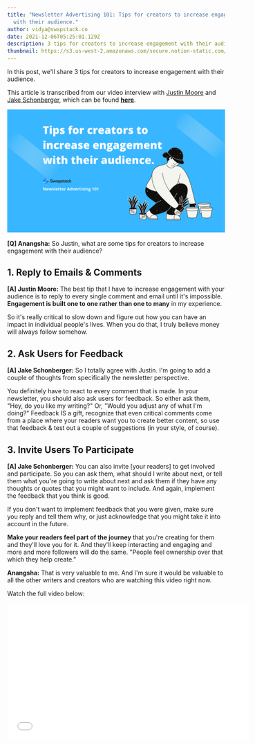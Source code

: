 ```yaml
---
title: "Newsletter Advertising 101: Tips for creators to increase engagement
  with their audience."
author: vidya@swapstack.co
date: 2021-12-06T05:25:01.129Z
description: 3 tips for creators to increase engagement with their audience.
thumbnail: https://s3.us-west-2.amazonaws.com/secure.notion-static.com/20f4adb9-746a-404f-9f93-b0acef637905/Newsletter_Advertising_101.png?X-Amz-Algorithm=AWS4-HMAC-SHA256&X-Amz-Content-Sha256=UNSIGNED-PAYLOAD&X-Amz-Credential=AKIAT73L2G45EIPT3X45%2F20211206%2Fus-west-2%2Fs3%2Faws4_request&X-Amz-Date=20211206T052724Z&X-Amz-Expires=86400&X-Amz-Signature=e295e05f5a07b486f0451a8e7d1e54766264b0d47a8c9535d01730d8784f35df&X-Amz-SignedHeaders=host&response-content-disposition=filename%20%3D%22Newsletter%2520Advertising%2520101.png%22&x-id=GetObject
---
```

In this post, we'll share 3 tips for creators to increase engagement with their audience.

This article is transcribed from our video interview with [Justin Moore](https://www.youtube.com/c/CreatorWizard) and [Jake Schonberger](https://www.linkedin.com/in/jakeschonberger/), which can be found **[here](https://www.youtube.com/watch?v=0L9nYwercfg)**.

![Newsletter Advertising](newsletter-advertising-101.png "Tips for creators to increase engagement")

**\[Q] Anangsha:** So Justin, what are some tips for creators to increase engagement with their audience?



## 1. Reply to Emails & Comments

**\[A] Justin Moore:** The best tip that I have to increase engagement with your audience is to reply to every single comment and email until it's impossible. **Engagement is built one to one rather than one to many** in my experience.

So it's really critical to slow down and figure out how you can have an impact in individual people's lives. When you do that, I truly believe money will always follow somehow.

## 2. Ask Users for Feedback

**\[A] Jake Schonberger:** So I totally agree with Justin. I'm going to add a couple of thoughts from specifically the newsletter perspective.

You definitely have to react to every comment that is made. In your newsletter, you should also ask users for feedback. So either ask them, "Hey, do you like my writing?" Or, "Would you adjust any of what I'm doing?" Feedback IS a gift, recognize that even critical comments come from a place where your readers want you to create better content, so use that feedback & test out a couple of suggestions (in your style, of course).

## 3. Invite Users To Participate

**\[A] Jake Schonberger:** You can also invite \[your readers] to get involved and participate. So you can ask them, what should I write about next, or tell them what you're going to write about next and ask them if they have any thoughts or quotes that you might want to include. And again, implement the feedback that you think is good.

If you don't want to implement feedback that you were given, make sure you reply and tell them why, or just acknowledge that you might take it into account in the future.

**Make your readers feel part of the journey** that you're creating for them and they'll love you for it. And they'll keep interacting and engaging and more and more followers will do the same. "People feel ownership over that which they help create."



**Anangsha:** That is very valuable to me. And I'm sure it would be valuable to all the other writers and creators who are watching this video right now.



Watch the full video below:

<iframe width="560" height="315" src="[](https://www.youtube.com/embed/0L9nYwercfg)<https://www.youtube.com/embed/0L9nYwercfg>" title="YouTube video player" frameborder="0" allow="accelerometer; autoplay; clipboard-write; encrypted-media; gyroscope; picture-in-picture" allowfullscreen></iframe>